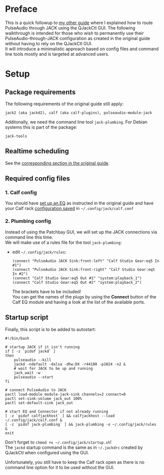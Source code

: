 # Preface
This is a quick followup to [my other guide](../README.md) where I explained how to route PulseAudio through JACK using the QJackCtl GUI. 
The following walkthrough is intended for those who wish to permanently use their PulseAudio-through-JACK configuration as created in the original guide without having to rely on the QJackCtl GUI.  
It will introduce a minimalistic approach based on config files and command line tools mostly and is targeted at advanced users.

# Setup
## Package requirements
The following requirements of the original guide still apply:

    jack2 (aka jackd2), calf (aka calf-plugins), pulseaudio-module-jack

Additonally, we need the command line tool `jack-plumbing`. For Debian systems this is part of the package:

    jack-tools

## Realtime scheduling
See the [corresponding section in the original guide](../README.md#enable-realtime-scheduling-for-your-user-optional).

## Required config files
### 1. Calf config
You should have [set up an EQ](../README.md#prepare-the-eq) as instructed in the original guide and have your Calf rack [configuration saved](../README.md#save-the-configuration) in `~/.config/jack/calf.conf`

### 2. Plumbing config
Instead of using the Patchbay GUI, we will set up the JACK connections via command line this time.  
We will make use of a rules file for the tool `jack-plumbing`:
- edit `~/.config/jack/rules`:

    ```
    (connect "PulseAudio JACK Sink:front-left" "Calf Studio Gear:eq5 In #1")
    (connect "PulseAudio JACK Sink:front-right" "Calf Studio Gear:eq5 In #2")
    (connect "Calf Studio Gear:eq5 Out #1" "system:playback_1")
    (connect "Calf Studio Gear:eq5 Out #2" "system:playback_2")
    ```
    The brackets have to be included!  
    You can get the names of the plugs by using the **Connect** button of the Calf EQ module and having a look at the list of the available ports.

## Startup script
Finally, this script is to be added to autostart:
```
#!/bin/bash

# startup JACK if it isn't running
if [ -z `pidof jackd` ]
then
    pulseaudio --kill
    jackd -ndefault -dalsa -dhw:DX -r44100 -p1024 -n2 &
    # wait for JACK to be up and running
    jack_wait -w
    pulseaudio --start
fi

# connect PulseAudio to JACK
pactl load-module module-jack-sink channels=2 connect=0
pactl set-sink-volume jack_out 100%
pactl set-default-sink jack_out

# start EQ and Connector if not already running
[ -z `pidof calfjackhost` ] && calfjackhost --load ~/.config/jack/calf.conf &
[ -z `pidof jack-plumbing` ] && jack-plumbing -o ~/.config/jack/rules &
exit
```
Don't forget to `chmod +x ~/.config/jack/startup.sh`!  
The `jackd` startup command is the same as in `~/.jackdrc` created by QJackCtl when  configured using the GUI.  

Unfortunately, you still have to keep the Calf rack open as there is no command line option for it to be used without the GUI.